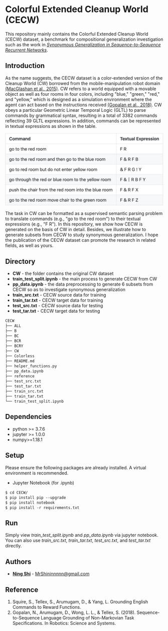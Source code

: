 # Colorful Extended Cleanup World (CECW)
This repository mainly contains the Colorful Extended Cleanup World (CECW) dataset, a benchmark for compositional generalization investigation such as the work in [_Synonymous Generalization in Sequence-to-Sequence Recurrent Networks_](https://arxiv.org/abs/2003.06658).

## Introduction
As the name suggests, the CECW dataset is a color-extended version of the Cleanup World (CW) borrowed from the mobile-manipulation robot domain [(MacGlashan et al., 2015)](./reference/Grounding_English_Commands_to_Reward_Functions.pdf). CW refers to a world equipped with a movable object as well as four rooms in four colors, including "blue," "green," "red," and "yellow," which is designed as a simulation environment where the agent can act based on the instructions received [(Gopalan et al., 2018)](./reference/Sequence-to-Sequence_Language_Grounding_of_Non-Markovian_Task_Specifications.pdf). CW obeys a particular Geometric Linear Temporal Logic (GLTL) to parse commands by grammatical syntax, resulting in a total of 3382 commands reflecting 39 GLTL expressions. In addition, commands can be represented in textual expressions as shown in the table.

<p align="center"><img src="/reference/CECW.png" width="640px"></p>

The task in CW can be formatted as a supervised semantic parsing problem to translate commands (e.g., "go to the red room") to their textual expressions (e.g., "F R"). In this repository, we show how CECW is generated on the basis of CW in detail. Besides, we illustrate how to generate subsets from CECW to study synonymous generalization. I hope the publication of the CECW dataset can promote the research in related fields, as well as yours.

## Directory
+ **CW** - the folder contains the original CW dataset
+ **train_test_split.ipynb** - the main process to generate CECW from CW
+ **pp_data.ipynb** - the data preprocessing to generate 6 subsets from CECW so as to investigate synonymous generalization
+ **train_src.txt** - CECW source data for training
+ **train_tar.txt** - CECW target data for training
+ **test_src.txt** - CECW source data for testing
+ **test_tar.txt** - CECW target data for testing
```
CECW
├── ALL
├── B
├── BC
├── BCR
├── BCRY
├── CW
├── Colorless
├── README.md
├── helper_functions.py
├── pp_data.ipynb
├── reference
├── test_src.txt
├── test_tar.txt
├── train_src.txt
├── train_tar.txt
└── train_test_split.ipynb
```
## Dependencies
+ python >= 3.7.6
+ jupyter >= 1.0.0
+ numpy>=1.18.1

## Setup
Please ensure the following packages are already installed. A virtual environment is recommended.
+ Jupyter Notebook (for .ipynb)

```
$ cd CECW/
$ pip install pip --upgrade
$ pip install notebook
$ pip install -r requirements.txt
```
## Run
Simply view _train_test_split.ipynb_ and _pp_data.ipynb_ via jupyter notebook. You can also use _train_src.txt_, _train_tar.txt_, _test_src.txt_, and _test_tar.txt_ directly.

## Authors
* **[Ning Shi](https://mrshininnnnn.github.io/)** - MrShininnnnn@gmail.com

## Reference
1. Squire, S., Tellex, S., Arumugam, D., & Yang, L. Grounding English Commands to Reward Functions.
2. Gopalan, N., Arumugam, D., Wong, L. L., & Tellex, S. (2018). Sequence-to-Sequence Language Grounding of Non-Markovian Task Specifications. In Robotics: Science and Systems.

